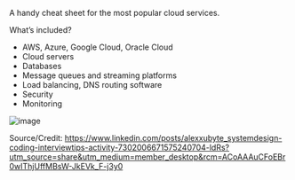 A handy cheat sheet for the most popular cloud services. 
 
What’s included? 
- AWS, Azure, Google Cloud, Oracle Cloud
- Cloud servers 
- Databases 
- Message queues and streaming platforms 
- Load balancing, DNS routing software 
- Security 
- Monitoring

![image](https://github.com/user-attachments/assets/5de56f46-67e0-4874-87b7-8198af61c1f2)

Source/Credit: https://www.linkedin.com/posts/alexxubyte_systemdesign-coding-interviewtips-activity-7302006671575240704-ldRs?utm_source=share&utm_medium=member_desktop&rcm=ACoAAAuCFoEBr0wIThjUffMBsW-JkEVk_F-j3y0
